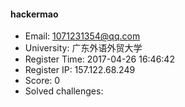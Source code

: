 #### hackermao  

* Email: 1071231354@qq.com  
* University: 广东外语外贸大学  
* Register Time: 2017-04-26 16:46:42  
* Register IP: 157.122.68.249  
* Score: 0  
* Solved challenges: 
